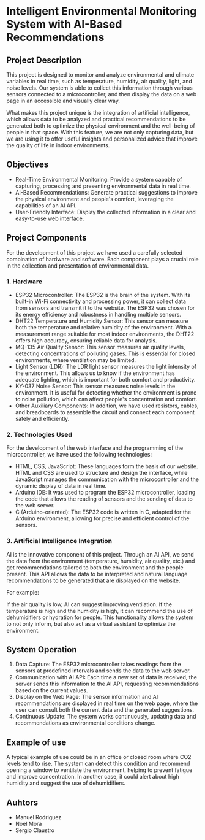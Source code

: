 # Intelligent Environmental Monitoring System with AI-Based Recommendations

## Project Description
This project is designed to monitor and analyze environmental and climate variables in real time, such as temperature, humidity, air quality, light, and noise levels. Our system is able to collect this information through various sensors connected to a microcontroller, and then display the data on a web page in an accessible and visually clear way.

What makes this project unique is the integration of artificial intelligence, which allows data to be analyzed and practical recommendations to be generated both to optimize the physical environment and the well-being of people in that space. With this feature, we are not only capturing data, but we are using it to offer useful insights and personalized advice that improve the quality of life in indoor environments.

## Objectives
* Real-Time Environmental Monitoring: Provide a system capable of capturing, processing and presenting environmental data in real time.
* AI-Based Recommendations: Generate practical suggestions to improve the physical environment and people's comfort, leveraging the capabilities of an AI API.
* User-Friendly Interface: Display the collected information in a clear and easy-to-use web interface.

## Project Components
For the development of this project we have used a carefully selected combination of hardware and software. Each component plays a crucial role in the collection and presentation of environmental data.

### 1. Hardware
* ESP32 Microcontroller: The ESP32 is the brain of the system. With its built-in Wi-Fi connectivity and processing power, it can collect data from sensors and transmit it to the website. The ESP32 was chosen for its energy efficiency and robustness in handling multiple sensors.
* DHT22 Temperature and Humidity Sensor: This sensor can measure both the temperature and relative humidity of the environment. With a measurement range suitable for most indoor environments, the DHT22 offers high accuracy, ensuring reliable data for analysis.
* MQ-135 Air Quality Sensor: This sensor measures air quality levels, detecting concentrations of polluting gases. This is essential for closed environments, where ventilation may be limited.
* Light Sensor (LDR): The LDR light sensor measures the light intensity of the environment. This allows us to know if the environment has adequate lighting, which is important for both comfort and productivity.
* KY-037 Noise Sensor: This sensor measures noise levels in the environment. It is useful for detecting whether the environment is prone to noise pollution, which can affect people's concentration and comfort.
* Other Auxiliary Components: In addition, we have used resistors, cables, and breadboards to assemble the circuit and connect each component safely and efficiently.

### 2. Technologies Used
For the development of the web interface and the programming of the microcontroller, we have used the following technologies:
* HTML, CSS, JavaScript: These languages ​​form the basis of our website. HTML and CSS are used to structure and design the interface, while JavaScript manages the communication with the microcontroller and the dynamic display of data in real time.
* Arduino IDE: It was used to program the ESP32 microcontroller, loading the code that allows the reading of sensors and the sending of data to the web server.
* C (Arduino-oriented): The ESP32 code is written in C, adapted for the Arduino environment, allowing for precise and efficient control of the sensors.

### 3. Artificial Intelligence Integration
AI is the innovative component of this project. Through an AI API, we send the data from the environment (temperature, humidity, air quality, etc.) and get recommendations tailored to both the environment and the people present. This API allows the data to be interpreted and natural language recommendations to be generated that are displayed on the website.

For example:

If the air quality is low, AI can suggest improving ventilation.
If the temperature is high and the humidity is high, it can recommend the use of dehumidifiers or hydration for people.
This functionality allows the system to not only inform, but also act as a virtual assistant to optimize the environment.

## System Operation
1. Data Capture: The ESP32 microcontroller takes readings from the sensors at predefined intervals and sends the data to the web server.
2. Communication with AI API: Each time a new set of data is received, the server sends this information to the AI ​​API, requesting recommendations based on the current values.
3. Display on the Web Page: The sensor information and AI recommendations are displayed in real time on the web page, where the user can consult both the current data and the generated suggestions.
4. Continuous Update: The system works continuously, updating data and recommendations as environmental conditions change.

## Example of use
A typical example of use could be in an office or closed room where CO2 levels tend to rise. The system can detect this condition and recommend opening a window to ventilate the environment, helping to prevent fatigue and improve concentration. In another case, it could alert about high humidity and suggest the use of dehumidifiers.

## Auhtors
* Manuel Rodriguez
* Noel Mora
* Sergio Claustro
